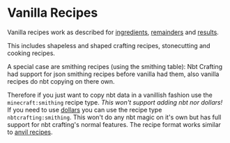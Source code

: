 # Vanilla Recipes

Vanilla recipes work as described for [ingredients], [remainders] and [results].

This includes shapeless and shaped crafting recipes, stonecutting and cooking recipes.

A special case are smithing recipes (using the smithing table): Nbt Crafting had support for json smithing recipes before vanilla had them, also vanilla recipes do nbt copying on there own.

Therefore if you just want to copy nbt data in a vanillish fashion use the `minecraft:smithing` recipe type. *This won't support adding nbt nor dollars!* If you need to use [dollars](../../dynamic-data/dollars) you can use the recipe type `nbtcrafting:smithing`. This won't do any nbt magic on it's own but has full support for nbt crafting's normal features. The recipe format works similar to [anvil recipes](../anvil).

[ingredients]: ../../recipe-parts/ingredients/ingredients
[remainders]: ../../recipe-parts/ingredients/remainders
[results]: ../../recipe-parts/results
